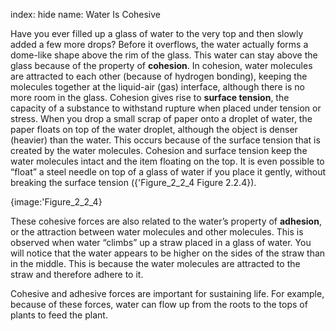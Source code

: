 index: hide
name: Water Is Cohesive

Have you ever filled up a glass of water to the very top and then slowly added a few more drops? Before it overflows, the water actually forms a dome-like shape above the rim of the glass. This water can stay above the glass because of the property of  **cohesion**. In cohesion, water molecules are attracted to each other (because of hydrogen bonding), keeping the molecules together at the liquid-air (gas) interface, although there is no more room in the glass. Cohesion gives rise to  **surface tension**, the capacity of a substance to withstand rupture when placed under tension or stress. When you drop a small scrap of paper onto a droplet of water, the paper floats on top of the water droplet, although the object is denser (heavier) than the water. This occurs because of the surface tension that is created by the water molecules. Cohesion and surface tension keep the water molecules intact and the item floating on the top. It is even possible to “float” a steel needle on top of a glass of water if you place it gently, without breaking the surface tension ({'Figure_2_2_4 Figure 2.2.4}).


{image:'Figure_2_2_4}
        

These cohesive forces are also related to the water’s property of  **adhesion**, or the attraction between water molecules and other molecules. This is observed when water “climbs” up a straw placed in a glass of water. You will notice that the water appears to be higher on the sides of the straw than in the middle. This is because the water molecules are attracted to the straw and therefore adhere to it.

Cohesive and adhesive forces are important for sustaining life. For example, because of these forces, water can flow up from the roots to the tops of plants to feed the plant.
